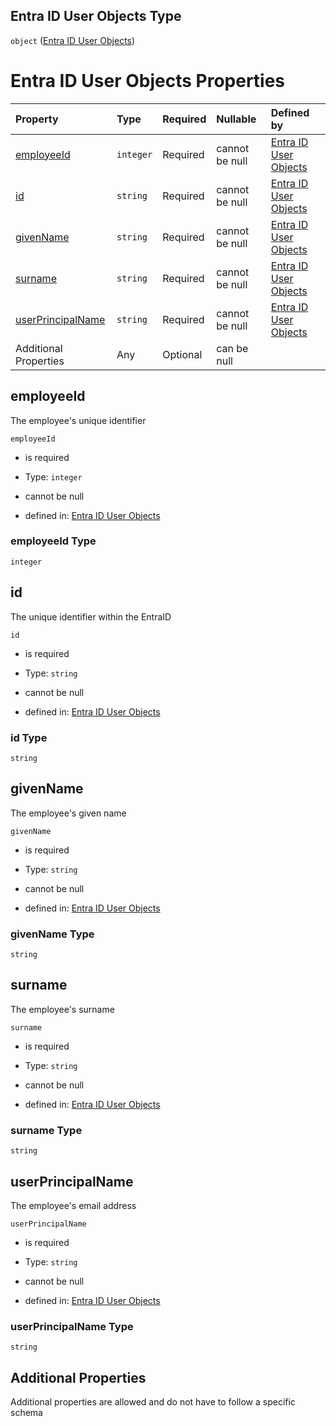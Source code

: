 ## Entra ID User Objects Type

`object` ([Entra ID User Objects](entra-id.md))

# Entra ID User Objects Properties

| Property                                | Type      | Required | Nullable       | Defined by                                                                                                             |
| :-------------------------------------- | :-------- | :------- | :------------- | :--------------------------------------------------------------------------------------------------------------------- |
| [employeeId](#employeeid)               | `integer` | Required | cannot be null | [Entra ID User Objects](entra-id-properties-employeeid.md "entra-id.schema.json#/properties/employeeId")               |
| [id](#id)                               | `string`  | Required | cannot be null | [Entra ID User Objects](entra-id-properties-id.md "entra-id.schema.json#/properties/id")                               |
| [givenName](#givenname)                 | `string`  | Required | cannot be null | [Entra ID User Objects](entra-id-properties-givenname.md "entra-id.schema.json#/properties/givenName")                 |
| [surname](#surname)                     | `string`  | Required | cannot be null | [Entra ID User Objects](entra-id-properties-surname.md "entra-id.schema.json#/properties/surname")                     |
| [userPrincipalName](#userprincipalname) | `string`  | Required | cannot be null | [Entra ID User Objects](entra-id-properties-userprincipalname.md "entra-id.schema.json#/properties/userPrincipalName") |
| Additional Properties                   | Any       | Optional | can be null    |                                                                                                                        |

## employeeId

The employee's unique identifier

`employeeId`

*   is required

*   Type: `integer`

*   cannot be null

*   defined in: [Entra ID User Objects](entra-id-properties-employeeid.md "entra-id.schema.json#/properties/employeeId")

### employeeId Type

`integer`

## id

The unique identifier within the EntraID

`id`

*   is required

*   Type: `string`

*   cannot be null

*   defined in: [Entra ID User Objects](entra-id-properties-id.md "entra-id.schema.json#/properties/id")

### id Type

`string`

## givenName

The employee's given name

`givenName`

*   is required

*   Type: `string`

*   cannot be null

*   defined in: [Entra ID User Objects](entra-id-properties-givenname.md "entra-id.schema.json#/properties/givenName")

### givenName Type

`string`

## surname

The employee's surname

`surname`

*   is required

*   Type: `string`

*   cannot be null

*   defined in: [Entra ID User Objects](entra-id-properties-surname.md "entra-id.schema.json#/properties/surname")

### surname Type

`string`

## userPrincipalName

The employee's email address

`userPrincipalName`

*   is required

*   Type: `string`

*   cannot be null

*   defined in: [Entra ID User Objects](entra-id-properties-userprincipalname.md "entra-id.schema.json#/properties/userPrincipalName")

### userPrincipalName Type

`string`

## Additional Properties

Additional properties are allowed and do not have to follow a specific schema
